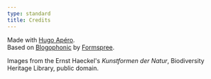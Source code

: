 ```yaml
---
type: standard
title: Credits
---
```


Made with <span xmlns:dct="http://purl.org/dc/terms/" property="dct:title"><a xmlns:dct="http://purl.org/dc/terms/" href="https://github.com/hugo-apero/" rel="dct:source">Hugo Apéro</a></span>.
      <br />
Based on <span xmlns:dct="http://purl.org/dc/terms/" property="dct:title"><a xmlns:dct="http://purl.org/dc/terms/" href="https://github.com/formspree/blogophonic-hugo" rel="dct:source">Blogophonic</a></span> by <a xmlns:cc="http://creativecommons.org/ns#" href="https://formspree.io" property="cc:attributionName" rel="cc:attributionURL">Formspree</a>.

Images from the Ernst Haeckel's _Kunstformen der Natur_, Biodiversity Heritage Library, public domain.


